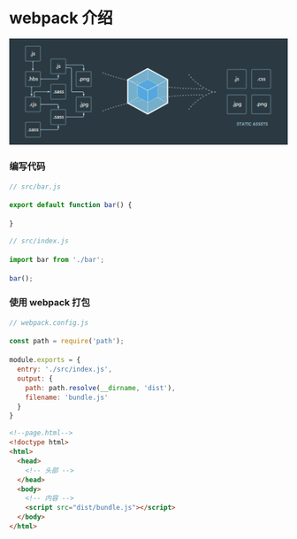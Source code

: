 # webpack 介绍

![webpack](./images/webpack.png)

### 编写代码

```js
// src/bar.js

export default function bar() {
 
}
```

```js
// src/index.js

import bar from './bar';

bar();
```

### 使用 webpack 打包

```js
// webpack.config.js

const path = require('path');

module.exports = {
  entry: './src/index.js',
  output: {
    path: path.resolve(__dirname, 'dist'),
    filename: 'bundle.js'
  }
}
```

```html
<!--page.html-->
<!doctype html>
<html>
  <head>
    <!-- 头部 -->
  </head>
  <body>
    <!-- 内容 -->
    <script src="dist/bundle.js"></script>
  </body>
</html>
```


